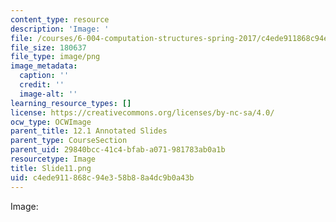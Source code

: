 ```yaml
---
content_type: resource
description: 'Image: '
file: /courses/6-004-computation-structures-spring-2017/c4ede911868c94e358b88a4dc9b0a43b_Slide11.png
file_size: 180637
file_type: image/png
image_metadata:
  caption: ''
  credit: ''
  image-alt: ''
learning_resource_types: []
license: https://creativecommons.org/licenses/by-nc-sa/4.0/
ocw_type: OCWImage
parent_title: 12.1 Annotated Slides
parent_type: CourseSection
parent_uid: 29840bcc-41c4-bfab-a071-981783ab0a1b
resourcetype: Image
title: Slide11.png
uid: c4ede911-868c-94e3-58b8-8a4dc9b0a43b
---
```

Image: 